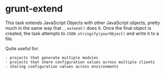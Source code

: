 # grunt-extend

This task extends JavaScript Objects with other JavaScript objects, pretty much
in the same way that `_.extend()` does it. Once the final object is created, the
task attempts to `JSON.stringify(yourObject)` and write it to a file.

Quite useful for:

    - projects that generate multiple modules
    - projects that share configuration values across multiple clients
    - sharing configuration values across environments



